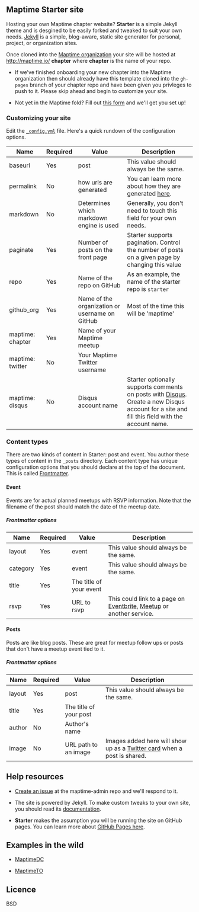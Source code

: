 ## Maptime Starter site

Hosting your own Maptime chapter website? **Starter** is a simple Jekyll theme and is desgined to be easily forked and tweaked to suit your own needs. [Jekyll](http://jekyllrb.com/) is a simple, blog-aware, static site generator for personal, project, or organization sites.  

Once cloned into the [Maptime organization](https://github.com/maptime) your site will be hosted at http://maptime.io/ **chapter** where **chapter** is the name of your repo.

* If we've finished onboarding your new chapter into the Maptime organization then should already have this template cloned into the `gh-pages` branch of your chapter repo and have been given you privleges to push to it.  Please skip ahead and begin to customize your site.  

* Not yet in the Maptime fold?  Fill out [this form](http://maptime.io/start/#start-form) and we'll get you set up!  

### Customizing your site

Edit the [`_config.yml`](_config.yml) file. Here's a quick rundown of the configuration options.  

| Name | Required | Value | Description |
| --- | --- | --- | --- |
| baseurl | Yes | post | This value should always be the same. |
| permalink | No | how urls are generated | You can learn more about how they are generated [here](http://jekyllrb.com/docs/permalinks/). |
| markdown | No | Determines which markdown engine is used | Generally, you don't need to touch this field for your own needs. |
| paginate | Yes | Number of posts on the front page | Starter supports pagination. Control the number of posts on a given page by changing this value |
| repo | Yes | Name of the repo on GitHub | As an example, the name of the starter repo is `starter` |
| github_org | Yes | Name of the organization or username on GitHub | Most of the time this will be 'maptime' |
| maptime: chapter | Yes | Name of your Maptime meetup | |
| maptime: twitter | No | Your Maptime Twitter username | |
| maptime: disqus | No | Disqus account name | Starter optionally supports comments on posts with [Disqus](http://disqus.com). Create a new Disqus account for a site and fill this field with the account name. |

### Content types

There are two kinds of content in Starter: post and event. You author these types of content in the `_posts` directory. Each content type has unique configuration options that you should declare at the top of the document. This is called [Frontmatter](http://jekyllrb.com/docs/frontmatter/).

#### Event
Events are for actual planned meetups with RSVP information. Note that the filename of the post should match the date of the meetup date.

##### Frontmatter options

| Name | Required | Value | Description |
| --- | --- | --- | --- |
| layout | Yes | event | This value should always be the same. |
| category | Yes | event | This value should always be the same. |
| title | Yes | The title of your event | |
| rsvp | Yes | URL to rsvp | This could link to a page on [Eventbrite](http://eventbrite.com), [Meetup](http://meetup.com) or another service. |

#### Posts

Posts are like blog posts. These are great for meetup follow ups or posts that don't have a meetup event tied to it.

##### Frontmatter options

| Name | Required | Value | Description |
| --- | --- | --- | --- |
| layout | Yes | post | This value should always be the same. |
| title | Yes | The title of your post | |
| author | No | Author's name | |
| image | No | URL path to an image | Images added here will show up as a [Twitter card](https://dev.twitter.com/docs/cards) when a post is shared. |

## Help resources

- [Create an issue](https://github.com/maptime/maptime-admin/issues) at the maptime-admin repo and we'll respond to it.

- The site is powered by Jekyll. To make custom tweaks to your own site, you should read its [documentation](http://jekyllrb.com/docs/home/).

- **Starter** makes the assumption you will be running the site on GitHub pages. You can learn more about [GitHub Pages here](https://guides.github.com/features/pages/).

## Examples in the wild

- [MaptimeDC](http://maptime.io/dc)

- [MaptimeTO](http://maptime.io/toronto)

## Licence

BSD
